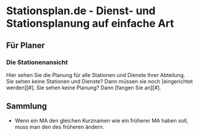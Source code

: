 # Stationsplan.de - Dienst- und Stationsplanung auf einfache Art

## Für Planer

### Die Stationenansicht

Hier sehen Sie die Planung für alle Stationen und Dienste Ihrer Abteilung. Sie sehen keine Stationen und Dienste? Dann müssen sie noch [eingerichtet werden][#]. Sie sehen keine Planung? Dann [fangen Sie an][#].

## Sammlung

- Wenn ein MA den gleichen Kurznamen wie ein früherer MA haben soll, muss man den des früheren ändern.
